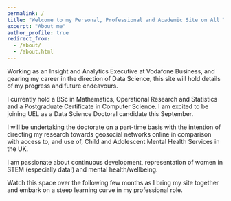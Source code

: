 ```yaml
---
permalink: /
title: "Welcome to my Personal, Professional and Academic Site on All Things Data"
excerpt: "About me"
author_profile: true
redirect_from: 
  - /about/
  - /about.html
---
```



Working as an Insight and Analytics Executive at Vodafone Business, and gearing my career in the direction of Data Science, this site will hold details of my progress and future endeavours.

I currently hold a BSc in Mathematics, Operational Research and Statistics and a Postgraduate Certificate in Computer Science. I am excited to be joining UEL as a Data Science Doctoral candidate this September.

I will be undertaking the doctorate on a part-time basis with the intention of directing my research towards geosocial networks online in comparison with access to, and use of, Child and Adolescent Mental Health Services in the UK.

I am passionate about continuous development, representation of women in STEM (especially data!) and mental health/wellbeing.

Watch this space over the following few months as I bring my site together and embark on a steep learning curve in my professional role.

